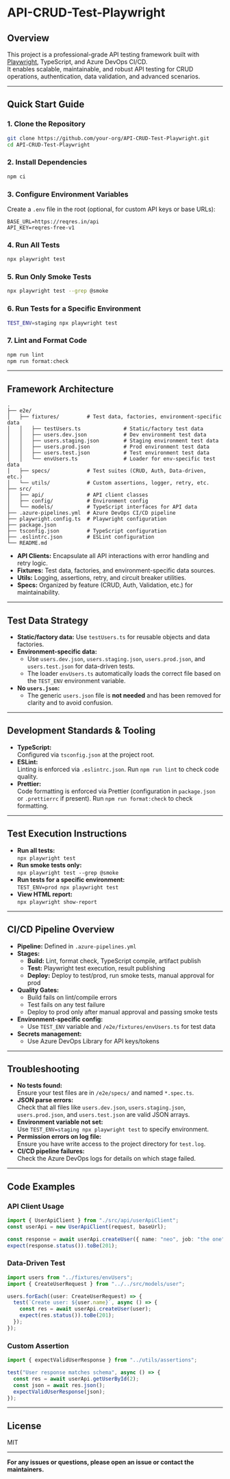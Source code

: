 # API-CRUD-Test-Playwright

## Overview

This project is a professional-grade API testing framework built with [Playwright](https://playwright.dev/), TypeScript, and Azure DevOps CI/CD.  
It enables scalable, maintainable, and robust API testing for CRUD operations, authentication, data validation, and advanced scenarios.

---

## Quick Start Guide

### 1. **Clone the Repository**

```sh
git clone https://github.com/your-org/API-CRUD-Test-Playwright.git
cd API-CRUD-Test-Playwright
```

### 2. **Install Dependencies**

```sh
npm ci
```

### 3. **Configure Environment Variables**

Create a `.env` file in the root (optional, for custom API keys or base URLs):

```env
BASE_URL=https://reqres.in/api
API_KEY=reqres-free-v1
```

### 4. **Run All Tests**

```sh
npx playwright test
```

### 5. **Run Only Smoke Tests**

```sh
npx playwright test --grep @smoke
```

### 6. **Run Tests for a Specific Environment**

```sh
TEST_ENV=staging npx playwright test
```

### 7. **Lint and Format Code**

```sh
npm run lint
npm run format:check
```

---

## Framework Architecture

```
.
├── e2e/
│   ├── fixtures/         # Test data, factories, environment-specific data
│   │   ├── testUsers.ts              # Static/factory test data
│   │   ├── users.dev.json            # Dev environment test data
│   │   ├── users.staging.json        # Staging environment test data
│   │   ├── users.prod.json           # Prod environment test data
│   │   ├── users.test.json           # Test environment test data
│   │   └── envUsers.ts               # Loader for env-specific test data
│   ├── specs/            # Test suites (CRUD, Auth, Data-driven, etc.)
│   └── utils/            # Custom assertions, logger, retry, etc.
├── src/
│   ├── api/              # API client classes
│   ├── config/           # Environment config
│   └── models/           # TypeScript interfaces for API data
├── .azure-pipelines.yml  # Azure DevOps CI/CD pipeline
├── playwright.config.ts  # Playwright configuration
├── package.json
├── tsconfig.json         # TypeScript configuration
├── .eslintrc.json        # ESLint configuration
└── README.md
```

- **API Clients:** Encapsulate all API interactions with error handling and retry logic.
- **Fixtures:** Test data, factories, and environment-specific data sources.
- **Utils:** Logging, assertions, retry, and circuit breaker utilities.
- **Specs:** Organized by feature (CRUD, Auth, Validation, etc.) for maintainability.

---

## Test Data Strategy

- **Static/factory data:** Use `testUsers.ts` for reusable objects and data factories.
- **Environment-specific data:**
   - Use `users.dev.json`, `users.staging.json`, `users.prod.json`, and `users.test.json` for data-driven tests.
   - The loader `envUsers.ts` automatically loads the correct file based on the `TEST_ENV` environment variable.
- **No `users.json`:**
   - The generic `users.json` file is **not needed** and has been removed for clarity and to avoid confusion.

---

## Development Standards & Tooling

- **TypeScript:**  
  Configured via `tsconfig.json` at the project root.
- **ESLint:**  
  Linting is enforced via `.eslintrc.json`. Run `npm run lint` to check code quality.
- **Prettier:**  
  Code formatting is enforced via Prettier (configuration in `package.json` or `.prettierrc` if present). Run `npm run format:check` to check formatting.

---

## Test Execution Instructions

- **Run all tests:**  
   `npx playwright test`
- **Run smoke tests only:**  
   `npx playwright test --grep @smoke`
- **Run tests for a specific environment:**  
   `TEST_ENV=prod npx playwright test`
- **View HTML report:**  
   `npx playwright show-report`

---

## CI/CD Pipeline Overview

- **Pipeline:** Defined in `.azure-pipelines.yml`
- **Stages:**
   - **Build:** Lint, format check, TypeScript compile, artifact publish
   - **Test:** Playwright test execution, result publishing
   - **Deploy:** Deploy to test/prod, run smoke tests, manual approval for prod
- **Quality Gates:**
   - Build fails on lint/compile errors
   - Test fails on any test failure
   - Deploy to prod only after manual approval and passing smoke tests
- **Environment-specific config:**
   - Use `TEST_ENV` variable and `/e2e/fixtures/envUsers.ts` for test data
- **Secrets management:**
   - Use Azure DevOps Library for API keys/tokens

---

## Troubleshooting

- **No tests found:**  
   Ensure your test files are in `/e2e/specs/` and named `*.spec.ts`.
- **JSON parse errors:**  
   Check that all files like `users.dev.json`, `users.staging.json`, `users.prod.json`, and `users.test.json` are valid JSON arrays.
- **Environment variable not set:**  
   Use `TEST_ENV=staging npx playwright test` to specify environment.
- **Permission errors on log file:**  
   Ensure you have write access to the project directory for `test.log`.
- **CI/CD pipeline failures:**  
   Check the Azure DevOps logs for details on which stage failed.

---

## Code Examples

### **API Client Usage**

```typescript
import { UserApiClient } from "./src/api/userApiClient";
const userApi = new UserApiClient(request, baseUrl);

const response = await userApi.createUser({ name: "neo", job: "the one" });
expect(response.status()).toBe(201);
```

### **Data-Driven Test**

```typescript
import users from "../fixtures/envUsers";
import { CreateUserRequest } from "../../src/models/user";

users.forEach((user: CreateUserRequest) => {
  test(`Create user: ${user.name}`, async () => {
    const res = await userApi.createUser(user);
    expect(res.status()).toBe(201);
  });
});
```

### **Custom Assertion**

```typescript
import { expectValidUserResponse } from "../utils/assertions";

test("User response matches schema", async () => {
  const res = await userApi.getUserById(2);
  const json = await res.json();
  expectValidUserResponse(json);
});
```

---

## License

MIT

---

**For any issues or questions, please open an issue or contact the maintainers.**